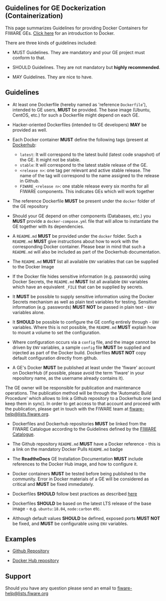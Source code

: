 ## Guidelines for GE Dockerization (Containerization)

This page summarizes Guidelines for providing Docker Containers for FIWARE GEs. [Click here](https://docs.docker.com/engine/understanding-docker/) for an introduction to Docker.

There are three kinds of guidelines included:

* MUST Guidelines. They are mandatory and your GE project must conform to that.

* SHOULD Guidelines. They are not mandatory but **highly recommended**. 

* MAY Guidelines. They are nice to have.

## Guidelines

* At least one Dockerfile (hereby named as 'reference `Dockerfile`'), intended to GE users, **MUST** be provided. The base image (Ubuntu, CentOS, etc.) for such a Dockerfile might depend on each GE. 

* Hacker-oriented Dockerfiles (intended to GE developers) **MAY** be provided as well. 

* Each Docker container **MUST** define the following tags (present at [Dockerhub](https://hub.docker.com/):

     * `latest`: It will correspond to the latest build (latest code snapshot) of the GE. It might not be stable. 
     * `stable`:  It will correspond to the latest stable release of the GE. 
     * `<release n>`: one tag per relevant and active stable release. The name of the tag will correspond to the name assigned to the release in Github.
     * `FIWARE_<release n>`: one stable release every six months for all FIWARE components. This indicates GEs which will work together

* The reference Dockerfile **MUST** be present under the `docker` folder of the GE repository 

* Should your GE depend on other components (Databases, etc.) you **MUST** provide a `docker-compose.yml` file that will allow to instantiate the GE together with its dependencies. 

* A `README.md` **MUST** be provided under the `docker` folder. Such a `README.md` **MUST** give instructions about how to work with the corresponding Docker container. Please bear in mind that such a `README.md` will also be included as part of the Dockerhub documentation. 
* The `README.md` **MUST** list all available `ENV` variables that can be supplied to the Docker Image

* If the Docker file hides sensitive information (e.g. passwords) using Docker Secrets, the `README.md` **MUST** list all available `ENV` variables which have an equivalent `_FILE` that can be supplied by secrets.

* It **MUST** be possible to supply sensitive information using the Docker Secrets mechanism as well as plain text variables for testing. Sensitive information (e.g. passwords) **MUST NOT** be passed in plain text - `ENV` variables alone. 

* It **SHOULD** be possible to configure the GE config entirely through - `ENV` variables. Where this is not possible, the `README.md` **MUST** explain how to mount a volume to set the configuration.

* Where configuration occurs via a `config` file, and the image cannot be driven by `ENV` variables, a sample `config` file **MUST** be supplied and injected as part of the Docker build. Dockerfiles **MUST NOT** copy default configuration directly from github.

* A GE's Docker **MUST** be published at least under the 'fiware' account on DockerHub (if possible, please avoid the term 'fiware'
in your repository name, as the username already contains it).

The GE owner will be responsible for publication and maintenance operations. The publication method will be through the 'Automatic Build Procedure'
which allows to link a Github repository to a Dockerhub one (and keep them in sync). In order to get access to that account and proceed
with the publication, please get in touch with the FIWARE team at [fiware-help@lists.fiware.org](mailto:fiware-help@lists.fiware.org).

* Dockerfiles and Dockerhub repositories **MUST** be linked from the FIWARE Catalogue according to the Guidelines defined by the  [FIWARE Catalogue](http://forge.fiware.org/plugins/mediawiki/wiki/fiware/index.php/Working_with_the_FIWARE_catalogue#Creating_instances). 

* The Github repository `README.md`  **MUST** have a Docker reference - this is a link on the mandatory Docker Pulls `README.md` badge

* The **ReadtheDocs** GE Installation Documentation **MUST** include references to the Docker Hub image, and how to configure it.

* Docker containers **MUST** be tested before being published to the community. Error in Docker materials of a GE will be considered as critical and **MUST** be fixed immediately. 

* Dockerfiles **SHOULD** follow best practices as described [here](https://docs.docker.com/articles/dockerfile_best-practices/)

* Dockerfiles **SHOULD** be based on the latest LTS release of the base image - e.g. `ubuntu:18.04`, `node:carbon` etc.

* Although default values  **SHOULD**  be defined, exposed ports **MUST NOT** be fixed, and **MUST** be configurable using `ENV` variables.


## Examples

* [Github Repository](https://github.com/telefonicaid/fiware-orion/tree/develop/docker)

* [Docker Hub repository](https://registry.hub.docker.com/u/fiware/orion/)


## Support
Should you have any question please send an email to [fiware-help@lists.fiware.org](mailto:fiware-help@lists.fiware.org)
